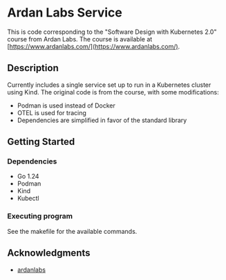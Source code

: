 # Ardan Labs Service

This is code corresponding to the "Software Design with Kubernetes 2.0" course from Ardan Labs.
The course is available at [https://www.ardanlabs.com/](https://www.ardanlabs.com/).

## Description

Currently includes a single service set up to run in a Kubernetes cluster using Kind.
The original code is from the course, with some modifications: 
 - Podman is used instead of Docker
 - OTEL is used for tracing
 - Dependencies are simplified in favor of the standard library

## Getting Started

### Dependencies

* Go 1.24
* Podman
* Kind
* Kubectl

### Executing program

See the makefile for the available commands.

## Acknowledgments

* [ardanlabs](https://github.com/ardanlabs/)
